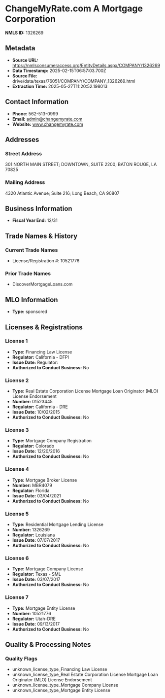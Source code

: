 # ChangeMyRate.com A Mortgage Corporation

**NMLS ID:** 1326269

## Metadata
- **Source URL:** https://nmlsconsumeraccess.org/EntityDetails.aspx/COMPANY/1326269
- **Data Timestamp:** 2025-02-15T06:57:03.700Z
- **Source File:** drive/data/texas/76051/COMPANY/COMPANY_1326269.html
- **Extraction Time:** 2025-05-27T11:20:52.198013

## Contact Information
- **Phone:** 562-513-0999
- **Email:** admin@changemyrate.com
- **Website:** www.changemyrate.com

## Addresses
### Street Address
301 NORTH MAIN STREET; DOWNTOWN, SUITE 2200; BATON ROUGE, LA 70825

### Mailing Address
4320 Atlantic Avenue; Suite 216; Long Beach, CA 90807

## Business Information
- **Fiscal Year End:** 12/31

## Trade Names & History
### Current Trade Names
- License/Registration #: 10521776

### Prior Trade Names
- DiscoverMortgageLoans.com

## MLO Information
- **Type:** sponsored

## Licenses & Registrations

### License 1
- **Type:** Financing Law License
- **Regulator:** California - DFPI
- **Issue Date:** Regulator:
- **Authorized to Conduct Business:** No

### License 2
- **Type:** Real Estate Corporation License Mortgage Loan Originator (MLO) License Endorsement
- **Number:** 01523445
- **Regulator:** California - DRE
- **Issue Date:** 10/02/2015
- **Authorized to Conduct Business:** No

### License 3
- **Type:** Mortgage Company Registration
- **Regulator:** Colorado
- **Issue Date:** 12/20/2016
- **Authorized to Conduct Business:** No

### License 4
- **Type:** Mortgage Broker License
- **Number:** MBR4079
- **Regulator:** Florida
- **Issue Date:** 03/04/2021
- **Authorized to Conduct Business:** No

### License 5
- **Type:** Residential Mortgage Lending License
- **Number:** 1326269
- **Regulator:** Louisiana
- **Issue Date:** 07/07/2017
- **Authorized to Conduct Business:** No

### License 6
- **Type:** Mortgage Company License
- **Regulator:** Texas - SML
- **Issue Date:** 03/07/2017
- **Authorized to Conduct Business:** No

### License 7
- **Type:** Mortgage Entity License
- **Number:** 10521776
- **Regulator:** Utah-DRE
- **Issue Date:** 09/13/2017
- **Authorized to Conduct Business:** No

## Quality & Processing Notes
### Quality Flags
- unknown_license_type_Financing Law License
- unknown_license_type_Real Estate Corporation License Mortgage Loan Originator (MLO) License Endorsement
- unknown_license_type_Mortgage Company License
- unknown_license_type_Mortgage Entity License
